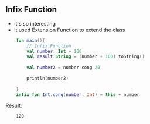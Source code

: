 ## Infix Function
- it's so interesting
- it used Extension Function to extend the class
```kotlin
    fun main(){
        // Infix Function
        val number: Int = 100
        val result:String = (number + 100).toString()
    
        val number2 = number cong 20
    
        println(number2)
        
    }
    infix fun Int.cong(number: Int) = this + number
```
Result:
```bash
    120
```